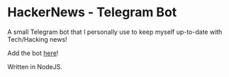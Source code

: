 # HackerNews - Telegram Bot

A small Telegram bot that I personally use to keep myself up-to-date with Tech/Hacking news!

Add the bot [here](http://t.me/MHackerNewsBot)!

Written in NodeJS.
